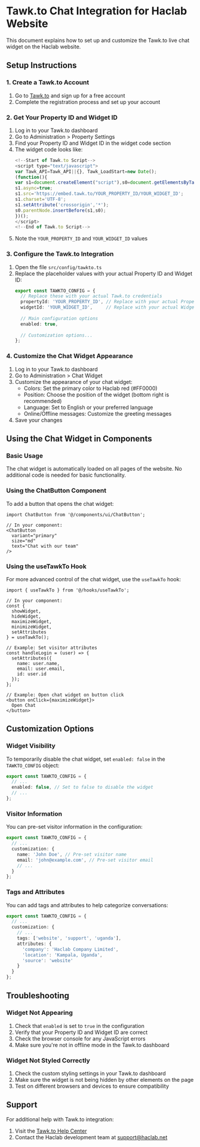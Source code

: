 # Tawk.to Chat Integration for Haclab Website

This document explains how to set up and customize the Tawk.to live chat widget on the Haclab website.

## Setup Instructions

### 1. Create a Tawk.to Account

1. Go to [Tawk.to](https://www.tawk.to/) and sign up for a free account
2. Complete the registration process and set up your account

### 2. Get Your Property ID and Widget ID

1. Log in to your Tawk.to dashboard
2. Go to Administration > Property Settings
3. Find your Property ID and Widget ID in the widget code section
4. The widget code looks like:
   ```javascript
   <!--Start of Tawk.to Script-->
   <script type="text/javascript">
   var Tawk_API=Tawk_API||{}, Tawk_LoadStart=new Date();
   (function(){
   var s1=document.createElement("script"),s0=document.getElementsByTagName("script")[0];
   s1.async=true;
   s1.src='https://embed.tawk.to/YOUR_PROPERTY_ID/YOUR_WIDGET_ID';
   s1.charset='UTF-8';
   s1.setAttribute('crossorigin','*');
   s0.parentNode.insertBefore(s1,s0);
   })();
   </script>
   <!--End of Tawk.to Script-->
   ```
5. Note the `YOUR_PROPERTY_ID` and `YOUR_WIDGET_ID` values

### 3. Configure the Tawk.to Integration

1. Open the file `src/config/tawkto.ts`
2. Replace the placeholder values with your actual Property ID and Widget ID:
   ```typescript
   export const TAWKTO_CONFIG = {
     // Replace these with your actual Tawk.to credentials
     propertyId: 'YOUR_PROPERTY_ID', // Replace with your actual Property ID
     widgetId: 'YOUR_WIDGET_ID',     // Replace with your actual Widget ID
     
     // Main configuration options
     enabled: true,
     
     // Customization options...
   };
   ```

### 4. Customize the Chat Widget Appearance

1. Log in to your Tawk.to dashboard
2. Go to Administration > Chat Widget
3. Customize the appearance of your chat widget:
   - Colors: Set the primary color to Haclab red (#FF0000)
   - Position: Choose the position of the widget (bottom right is recommended)
   - Language: Set to English or your preferred language
   - Online/Offline messages: Customize the greeting messages
4. Save your changes

## Using the Chat Widget in Components

### Basic Usage

The chat widget is automatically loaded on all pages of the website. No additional code is needed for basic functionality.

### Using the ChatButton Component

To add a button that opens the chat widget:

```tsx
import ChatButton from '@/components/ui/ChatButton';

// In your component:
<ChatButton 
  variant="primary" 
  size="md" 
  text="Chat with our team" 
/>
```

### Using the useTawkTo Hook

For more advanced control of the chat widget, use the `useTawkTo` hook:

```tsx
import { useTawkTo } from '@/hooks/useTawkTo';

// In your component:
const { 
  showWidget, 
  hideWidget, 
  maximizeWidget, 
  minimizeWidget,
  setAttributes 
} = useTawkTo();

// Example: Set visitor attributes
const handleLogin = (user) => {
  setAttributes({
    name: user.name,
    email: user.email,
    id: user.id
  });
};

// Example: Open chat widget on button click
<button onClick={maximizeWidget}>
  Open Chat
</button>
```

## Customization Options

### Widget Visibility

To temporarily disable the chat widget, set `enabled: false` in the `TAWKTO_CONFIG` object:

```typescript
export const TAWKTO_CONFIG = {
  // ...
  enabled: false, // Set to false to disable the widget
  // ...
};
```

### Visitor Information

You can pre-set visitor information in the configuration:

```typescript
export const TAWKTO_CONFIG = {
  // ...
  customization: {
    name: 'John Doe', // Pre-set visitor name
    email: 'john@example.com', // Pre-set visitor email
    // ...
  }
};
```

### Tags and Attributes

You can add tags and attributes to help categorize conversations:

```typescript
export const TAWKTO_CONFIG = {
  // ...
  customization: {
    // ...
    tags: ['website', 'support', 'uganda'],
    attributes: {
      'company': 'Haclab Company Limited',
      'location': 'Kampala, Uganda',
      'source': 'website'
    }
  }
};
```

## Troubleshooting

### Widget Not Appearing

1. Check that `enabled` is set to `true` in the configuration
2. Verify that your Property ID and Widget ID are correct
3. Check the browser console for any JavaScript errors
4. Make sure you're not in offline mode in the Tawk.to dashboard

### Widget Not Styled Correctly

1. Check the custom styling settings in your Tawk.to dashboard
2. Make sure the widget is not being hidden by other elements on the page
3. Test on different browsers and devices to ensure compatibility

## Support

For additional help with Tawk.to integration:

1. Visit the [Tawk.to Help Center](https://help.tawk.to/)
2. Contact the Haclab development team at support@haclab.net
